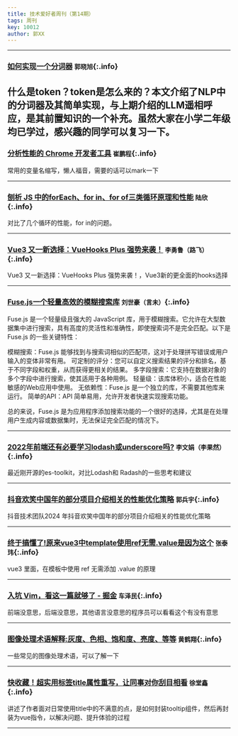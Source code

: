 ```yaml
---
title: 技术爱好者周刊（第14期）
tags: 周刊
key: 10012
author: 郭XX
---
```


---

### [如何实现一个分词器](https://juejin.cn/post/7397701403378155530)   `郭晓旭`{:.info}
什么是token？token是怎么来的？本文介绍了NLP中的分词器及其简单实现，与上期介绍的LLM遥相呼应，是其前置知识的一个补充。虽然大家在小学二年级均已学过，感兴趣的同学可以复习一下。
---


### [分析性能的 Chrome 开发者工具](https://developer.chrome.com/docs/devtools/performance/reference?hl=zh-cn)   `崔鹏程`{:.info}
常用的变量名缩写，懒人福音，需要的话可以mark一下

---

### [刨析 JS 中的forEach、for in、for of三类循环原理和性能](https://blog.csdn.net/muzidigbig/article/details/123899753)   `陆欣`{:.info}
对比了几个循环的性能，for in的问题。

---

### [Vue3 又一新选择：VueHooks Plus 强势来袭！](https://mp.weixin.qq.com/s/9VfDPOfn4vCYPtZ6GKJrCw)   `李勇鲁（路飞）`{:.info}
Vue3 又一新选择：VueHooks Plus 强势来袭！，Vue3新的更全面的hooks选择

---

### [Fuse.js一个轻量高效的模糊搜索库](https://juejin.cn/post/7393172686115569705)   `刘世豪（言未）`{:.info}
Fuse.js 是一个轻量级且强大的 JavaScript 库，用于模糊搜索。它允许在大型数据集中进行搜索，具有高度的灵活性和准确性，即使搜索词不是完全匹配。以下是 Fuse.js 的一些关键特性： 

 模糊搜索：Fuse.js 能够找到与搜索词相似的匹配项，这对于处理拼写错误或用户输入的变体非常有用。 
 可定制的评分：您可以自定义搜索结果的评分和排名，基于不同字段和权重，从而获得更相关的结果。 
 多字段搜索：它支持在数据对象的多个字段中进行搜索，使其适用于各种用例。 
 轻量级：该库体积小，适合在性能敏感的Web应用中使用。 
 无依赖性：Fuse.js 是一个独立的库，不需要其他库来运行。 
 简单的API：API 简单易用，允许开发者快速实现搜索功能。 

总的来说，Fuse.js 是为应用程序添加搜索功能的一个很好的选择，尤其是在处理用户生成内容或数据集时，无法保证完全匹配的情况下。

---

### [2022年前端还有必要学习lodash或underscore吗?](https://www.zhihu.com/question/547236923/answer/3572708270)   `李文娟（李果然）`{:.info}
最近刚开源的es-toolkit，对比Lodash和  Radash的一些思考和建议

---

### [抖音欢笑中国年的部分项目介绍相关的性能优化策略](https://juejin.cn/post/7372115662464581683#heading-8)   `郭兵宇`{:.info}
抖音技术团队2024 年抖音欢笑中国年的部分项目介绍相关的性能优化策略

---

### [终于搞懂了!原来vue3中template使用ref无需.value是因为这个](https://juejin.cn/post/7376930488738611240)   `张泰玮`{:.info}
vue3 里面，在模板中使用 ref 无需添加 .value 的原理

---

### [入坑 Vim，看这一篇就够了 - 掘金](https://juejin.cn/post/7275943125830565888)   `车泽民`{:.info}
前端没意思，后端没意思，其他语言没意思的程序员可以看看这个有没有意思

---

### [图像处理术语解释:灰度、色相、饱和度、亮度、等等](https://blog.csdn.net/LaoYuanPython/article/details/106749754?spm=1001.2101.3001.6650.2&utm_medium=distribute.pc_relevant.none-task-blog-2%7Edefault%7EBlogCommendFromBaidu%7ERate-2-106749754-blog-133039805.235%5Ev43%5Epc_blog_bottom_relevance_base8&depth_1-utm_source=distribute.pc_relevant.none-task-blog-2%7Edefault%7EBlogCommendFromBaidu%7ERate-2-106749754-blog-133039805.235%5Ev43%5Epc_blog_bottom_relevance_base8&utm_relevant_index=5)   `黄鹤翔`{:.info}
一些常见的图像处理术语，可以了解一下

---

### [快收藏！超实用标签title属性重写，让同事对你刮目相看](https://juejin.cn/post/7390735346848792610)   `徐堂鑫`{:.info}
讲述了作者面对日常使用title中的不满意的点，是如何封装tooltip组件，然后再封装为vue指令，以解决问题、提升体验的过程

---
